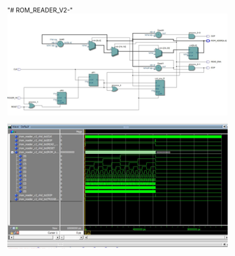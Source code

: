 "# ROM_READER_V2-" 
![alt tag](https://github.com/vincentgosselin1/ROM_READER_V2-/blob/master/nicepic.JPG)

![alt tag](https://github.com/vincentgosselin1/ROM_READER_V2-/blob/master/nicepic1.JPG)
